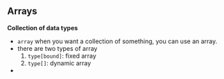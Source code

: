 ## Arrays

**Collection of data types**

- `array` when you want a collection of something, you can use an array.
- there are two types of array 
    1. `type[bound]`: fixed array
    2. `type[]`: dynamic array
- 
